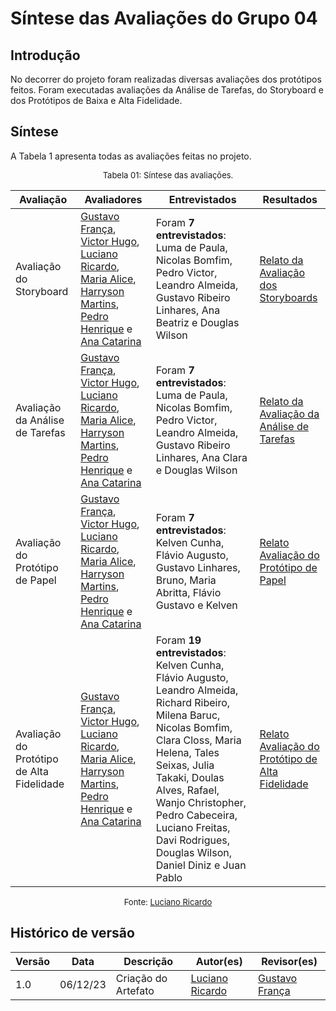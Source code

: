 # Síntese das Avaliações do Grupo 04

## Introdução

No decorrer do projeto foram realizadas diversas avaliações dos protótipos feitos. Foram executadas avaliações da Análise de Tarefas, do Storyboard e dos Protótipos de Baixa e Alta Fidelidade.

## Síntese

A Tabela 1 apresenta todas as avaliações feitas no projeto.

<center>

<font size="2"><p style="text-align: center">Tabela 01: Síntese das avaliações.</p></font>

| Avaliação                                 | Avaliadores                                                                                                                                                                                                                                                                                                                                        | Entrevistados                                                                                                                                                                                                                                                                                                         | Resultados                                                                                                                                                                                                     |
| ----------------------------------------- | -------------------------------------------------------------------------------------------------------------------------------------------------------------------------------------------------------------------------------------------------------------------------------------------------------------------------------------------------- | --------------------------------------------------------------------------------------------------------------------------------------------------------------------------------------------------------------------------------------------------------------------------------------------------------------------- | -------------------------------------------------------------------------------------------------------------------------------------------------------------------------------------------------------------- |
| Avaliação do Storyboard                   | [Gustavo França](https://github.com/gustavofbs), [Victor Hugo](https://github.com/ViictorHugoo), [Luciano Ricardo](https://github.com/l-ricardo), [Maria Alice](https://github.com/Maliz30), [Harryson Martins](https://github.com/harry-cmartin), [Pedro Henrique](https://github.com/pedro-hsf) e [Ana Catarina](https://github.com/an4catarina) | Foram **7 entrevistados**: Luma de Paula, Nicolas Bomfim, Pedro Victor, Leandro Almeida, Gustavo Ribeiro Linhares, Ana Beatriz e Douglas Wilson                                                                                                                                                                       | [Relato da Avaliação dos Storyboards](https://interacao-humano-computador.github.io/2023.2-Dominio-Publico/design_avalaiacao_desenvolvimento/nivel1/storyboard/relato_resultados/)                             |
| Avaliação da Análise de Tarefas           | [Gustavo França](https://github.com/gustavofbs), [Victor Hugo](https://github.com/ViictorHugoo), [Luciano Ricardo](https://github.com/l-ricardo), [Maria Alice](https://github.com/Maliz30), [Harryson Martins](https://github.com/harry-cmartin), [Pedro Henrique](https://github.com/pedro-hsf) e [Ana Catarina](https://github.com/an4catarina) | Foram **7 entrevistados**: Luma de Paula, Nicolas Bomfim, Pedro Victor, Leandro Almeida, Gustavo Ribeiro Linhares, Ana Clara e Douglas Wilson                                                                                                                                                                         | [Relato da Avaliação da Análise de Tarefas](https://interacao-humano-computador.github.io/2023.2-Dominio-Publico/design_avalaiacao_desenvolvimento/nivel1/analise_de_tarefas/relato_resultados/)               |
| Avaliação do Protótipo de Papel           | [Gustavo França](https://github.com/gustavofbs), [Victor Hugo](https://github.com/ViictorHugoo), [Luciano Ricardo](https://github.com/l-ricardo), [Maria Alice](https://github.com/Maliz30), [Harryson Martins](https://github.com/harry-cmartin), [Pedro Henrique](https://github.com/pedro-hsf) e [Ana Catarina](https://github.com/an4catarina) | Foram **7 entrevistados**: Kelven Cunha, Flávio Augusto, Gustavo Linhares, Bruno, Maria Abritta, Flávio Gustavo e Kelven                                                                                                                                                                                              | [Relato Avaliação do Protótipo de Papel](https://interacao-humano-computador.github.io/2023.2-Dominio-Publico/design_avalaiacao_desenvolvimento/nivel3/prototipo_alta_fidelidade/relato_resultados/)           |
| Avaliação do Protótipo de Alta Fidelidade | [Gustavo França](https://github.com/gustavofbs), [Victor Hugo](https://github.com/ViictorHugoo), [Luciano Ricardo](https://github.com/l-ricardo), [Maria Alice](https://github.com/Maliz30), [Harryson Martins](https://github.com/harry-cmartin), [Pedro Henrique](https://github.com/pedro-hsf) e [Ana Catarina](https://github.com/an4catarina) | Foram **19 entrevistados**: Kelven Cunha, Flávio Augusto, Leandro Almeida, Richard Ribeiro, Milena Baruc, Nicolas Bomfim, Clara Closs, Maria Helena, Tales Seixas, Julia Takaki, Doulas Alves, Rafael, Wanjo Christopher, Pedro Cabeceira, Luciano Freitas, Davi Rodrigues, Douglas Wilson, Daniel Diniz e Juan Pablo | [Relato Avaliação do Protótipo de Alta Fidelidade](https://interacao-humano-computador.github.io/2023.2-Dominio-Publico/design_avalaiacao_desenvolvimento/nivel3/prototipo_alta_fidelidade/relato_resultados/) |

<font size="2"><p style="text-align: center">Fonte: [Luciano Ricardo](https://github.com/l-ricardo)</p></font>

</center>

## Histórico de versão

| Versão |   Data   | Descrição           | Autor(es)                                       | Revisor(es)                                     |
| ------ | :------: | ------------------- | ----------------------------------------------- | ----------------------------------------------- |
| 1.0    | 06/12/23 | Criação do Artefato | [Luciano Ricardo](https://github.com/l-ricardo) | [Gustavo França](https://github.com/gustavofbs) |
